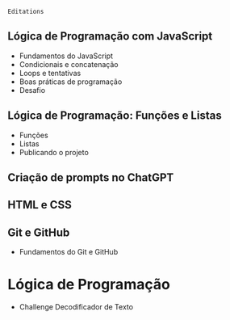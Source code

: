 ```
Editations
```

## Lógica de Programação com JavaScript   
  * Fundamentos do JavaScript
  * Condicionais e concatenação
  * Loops e tentativas
  * Boas práticas de programação
  * Desafio
## Lógica de Programação: Funções e Listas 
  * Funções
  * Listas
  * Publicando o projeto

## Criação de prompts no ChatGPT

## HTML e CSS 


## Git e GitHub 
  * Fundamentos do Git e GitHub

# Lógica de Programação
 * Challenge Decodificador de Texto
